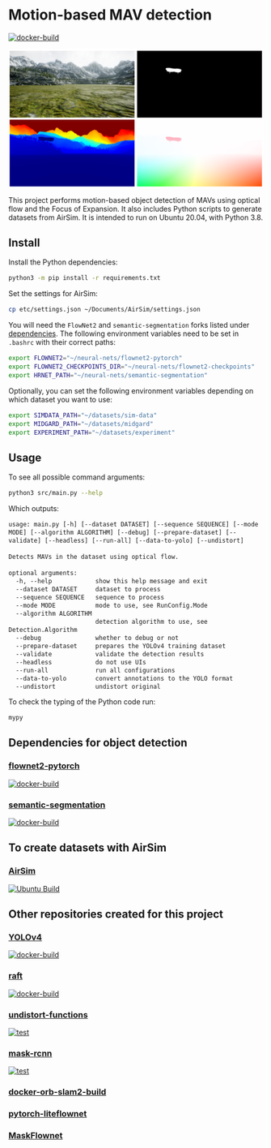 # Motion-based MAV detection
[![docker-build](https://github.com/evroon/mav-detection/actions/workflows/main.yml/badge.svg)](https://github.com/evroon/mav-detection/actions/workflows/main.yml)

![preview](media/preview.png)

This project performs motion-based object detection of MAVs using optical flow and the Focus of Expansion. It also includes Python scripts to generate datasets from AirSim. It is intended to run on Ubuntu 20.04, with Python 3.8.

## Install
Install the Python dependencies:

```bash
python3 -m pip install -r requirements.txt
```

Set the settings for AirSim:

```bash
cp etc/settings.json ~/Documents/AirSim/settings.json
```

You will need the `FlowNet2` and `semantic-segmentation` forks listed under [dependencies](#dependencies-for-object-detection).
The following environment variables need to be set in `.bashrc` with their correct paths:
```bash
export FLOWNET2="~/neural-nets/flownet2-pytorch"
export FLOWNET2_CHECKPOINTS_DIR="~/neural-nets/flownet2-checkpoints"
export HRNET_PATH="~/neural-nets/semantic-segmentation"
```

Optionally, you can set the following environment variables depending on which dataset you want to use:
```bash
export SIMDATA_PATH="~/datasets/sim-data"
export MIDGARD_PATH="~/datasets/midgard"
export EXPERIMENT_PATH="~/datasets/experiment"
```

## Usage
To see all possible command arguments:

```bash
python3 src/main.py --help
```

Which outputs:
```
usage: main.py [-h] [--dataset DATASET] [--sequence SEQUENCE] [--mode MODE] [--algorithm ALGORITHM] [--debug] [--prepare-dataset] [--validate] [--headless] [--run-all] [--data-to-yolo] [--undistort]

Detects MAVs in the dataset using optical flow.

optional arguments:
  -h, --help            show this help message and exit
  --dataset DATASET     dataset to process
  --sequence SEQUENCE   sequence to process
  --mode MODE           mode to use, see RunConfig.Mode
  --algorithm ALGORITHM
                        detection algorithm to use, see Detection.Algorithm
  --debug               whether to debug or not
  --prepare-dataset     prepares the YOLOv4 training dataset
  --validate            validate the detection results
  --headless            do not use UIs
  --run-all             run all configurations
  --data-to-yolo        convert annotations to the YOLO format
  --undistort           undistort original
```


To check the typing of the Python code run:

```bash
mypy
```

## Dependencies for object detection
### [flownet2-pytorch](https://github.com/evroon/flownet2-pytorch)
[![docker-build](https://github.com/evroon/flownet2-pytorch/actions/workflows/main.yml/badge.svg)](https://github.com/evroon/flownet2-pytorch/actions/workflows/main.yml)

### [semantic-segmentation](https://github.com/evroon/semantic-segmentation)
[![docker-build](https://github.com/evroon/semantic-segmentation/actions/workflows/main.yml/badge.svg)](https://github.com/evroon/semantic-segmentation/actions/workflows/main.yml)

## To create datasets with AirSim
### [AirSim](https://github.com/evroon/AirSim)
[![Ubuntu Build](https://github.com/evroon/AirSim/actions/workflows/test_ubuntu.yml/badge.svg)](https://github.com/evroon/AirSim/actions/workflows/test_ubuntu.yml)

## Other repositories created for this project
### [YOLOv4](https://github.com/evroon/yolov4)
[![docker-build](https://github.com/evroon/yolov4/actions/workflows/main.yml/badge.svg)](https://github.com/evroon/yolov4/actions/workflows/main.yml)

### [raft](https://github.com/evroon/RAFT)
[![docker-build](https://github.com/evroon/RAFT/actions/workflows/main.yml/badge.svg)](https://github.com/evroon/RAFT/actions/workflows/main.yml)

### [undistort-functions](https://github.com/evroon/undistort-functions)
[![test](https://github.com/evroon/undistort-functions/actions/workflows/main.yml/badge.svg)](https://github.com/evroon/undistort-functions/actions/workflows/main.yml)

### [mask-rcnn](https://github.com/evroon/mask-rcnn)
[![test](https://github.com/evroon/mask-rcnn/actions/workflows/main.yml/badge.svg)](https://github.com/evroon/mask-rcnn/actions/workflows/main.yml)

### [docker-orb-slam2-build](https://github.com/evroon/docker-orb-slam2-build)

### [pytorch-liteflownet](https://github.com/evroon/pytorch-liteflownet)

### [MaskFlownet](https://github.com/evroon/MaskFlownet)
